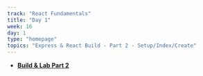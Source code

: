 ```yaml
---
track: "React Fundamentals"
title: "Day 1"
week: 16
day: 1
type: "homepage"
topics: "Express & React Build - Part 2 - Setup/Index/Create"
---
```


- [**Build & Lab Part 2**](/react-fundamentals/week-15/day-2/lecture/)